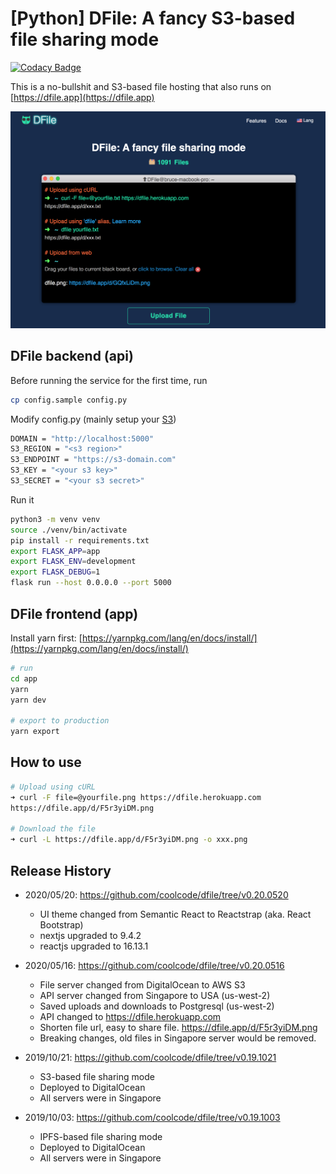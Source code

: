 # [Python] DFile: A fancy S3-based file sharing mode 

[![Codacy Badge](https://api.codacy.com/project/badge/Grade/3b25d03f9535456997878815286921eb)](https://www.codacy.com/manual/coolcode/dfile?utm_source=github.com&utm_medium=referral&utm_content=coolcode/dfile&utm_campaign=Badge_Grade)

This is a no-bullshit and S3-based file hosting that also runs on [https://dfile.app](https://dfile.app)

![img](https://github.com/coolcode/dfile/blob/master/share/img/dfile.png?raw=true)

## DFile backend (api)

Before running the service for the first time, run

```bash
cp config.sample config.py
```

Modify config.py (mainly setup your [S3](https://aws.amazon.com/s3/))

```bash
DOMAIN = "http://localhost:5000"
S3_REGION = "<s3 region>"
S3_ENDPOINT = "https://s3-domain.com"
S3_KEY = "<your s3 key>"
S3_SECRET = "<your s3 secret>"
```

Run it

```bash
python3 -m venv venv
source ./venv/bin/activate
pip install -r requirements.txt
export FLASK_APP=app
export FLASK_ENV=development
export FLASK_DEBUG=1
flask run --host 0.0.0.0 --port 5000
```

## DFile frontend (app)

Install yarn first: [https://yarnpkg.com/lang/en/docs/install/](https://yarnpkg.com/lang/en/docs/install/)

```bash
# run
cd app
yarn
yarn dev

# export to production
yarn export
```

## How to use

```bash
# Upload using cURL
➜ curl -F file=@yourfile.png https://dfile.herokuapp.com
https://dfile.app/d/F5r3yiDM.png

# Download the file
➜ curl -L https://dfile.app/d/F5r3yiDM.png -o xxx.png
```

## Release History

- 2020/05/20: https://github.com/coolcode/dfile/tree/v0.20.0520
    - UI theme changed from Semantic React to Reactstrap (aka. React Bootstrap)
    - nextjs upgraded to 9.4.2
    - reactjs upgraded to 16.13.1

- 2020/05/16: https://github.com/coolcode/dfile/tree/v0.20.0516
    - File server changed from DigitalOcean to AWS S3
    - API server changed from Singapore to USA (us-west-2)
    - Saved uploads and downloads to Postgresql (us-west-2)
    - API changed to https://dfile.herokuapp.com
    - Shorten file url, easy to share file. https://dfile.app/d/F5r3yiDM.png
    - Breaking changes, old files in Singapore server would be removed.

- 2019/10/21: https://github.com/coolcode/dfile/tree/v0.19.1021
    - S3-based file sharing mode
    - Deployed to DigitalOcean
    - All servers were in Singapore
        
- 2019/10/03: https://github.com/coolcode/dfile/tree/v0.19.1003
    - IPFS-based file sharing mode
    - Deployed to DigitalOcean
    - All servers were in Singapore
